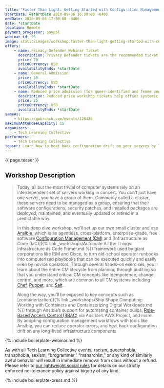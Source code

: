 ```yaml
---
title: "Faster Than Light: Getting Started with Configuration Management"
startDate: &startDate 2020-09-06 16:00:00 -0400
endDate: 2020-09-06 17:30:00 -0400
date: *startDate
location: Remote
payment_processor: paypal
webinar_id: 95
image: static/images/workshop.faster-than-light-getting-started-with-configuration-management.rectangle.jpg
offers:
    - name: Privacy Defender Webinar Ticket
      description: Privacy Defender tickets are the recommended ticket type for those who can afford to help fund the digital security and online privacy advocacy communities with their financial resources, are attending the workshop with the support of their employers or other backers, or have other resources available to them. Purchasing tickets at this level makes it possible for us to offer reduced price tickets to those in need.
      price: 70
      priceCurrency: USD
      availabilityEnds: *startDate
    - name: General Admission
      price: 35
      priceCurrency: USD
      availabilityEnds: *startDate
    - name: Reduced price admission (for queer-identified and femme people)
      description: Reduced price workshop tickets help offset systemic biases prevalent in society and in the technology sector especially.
      price: 25
      priceCurrency: USD
      availabilityEnds: *startDate
sameAs:
    - https://gobrunch.com/events/128420
maximumAttendeeCapacity: 15
organizers:
    - Tech Learning Collective
performers:
    - Tech Learning Collective
teaser: Learn how to beat back configuration drift on your servers by leveraging automation tools like Ansible in this deep dive workshop demonstrating modern DevOps practices for deploying, maintaining, and auditing compute clusters. Whether for a Web application, big data processing, or other project, you need to turn old-school runbooks into computerized playbooks that can execute Standard Operating Procedures quickly and reliably so you can deploy complex systems simply and predictably. Come learn about key concepts like idempotence and change control, and learn how giant corporations implement security principles like RBAC, all using free and open source software.
---
```


{{ page.teaser }}

## Workshop Description

> Today, all but the most trivial of computer systems rely on an interdependent set of servers working in concert. You don&rsquo;t just have one server, you have a group of them. Commonly called a *cluster*, these servers need to be managed as a group, ensuring that their software configurations, security patches, and installed packages are deployed, maintained, and eventually updated or retired in a predictable way.
>
> In this deep dive workshop, we&rsquo;ll set up our own small cluster and use [Ansible](https://ansible.com/), which is an agentless, cross-platform, enterprise-grade, free software [Configuration Management (CM)](https://en.wikipedia.org/wiki/Configuration_management) and [Infrastructure as Code (IaC)]({% link _workshops/Automate All the Things: Infrastructure as Code Primer.md %}) framework used by giant corporations like IBM and Cisco, to turn old-school operator runbooks into computerized playbooks that can be executed quickly and easily even by novice operators. Through several hands-on exercises, you&rsquo;ll learn about the entire CM lifecycle from planning through auditing so that you understand critical CM concepts like idempotence, change control, and more, which are common to all CM systems including [Chef](https://www.chef.io/configuration-management/), [Puppet](https://puppet.com/use-cases/configuration-management/), and [Salt](https://docs.saltstack.com/en/latest/topics/states/).
>
> Along the way, you&rsquo;ll be exposed to key concepts such as [containerization]({% link _workshops/Ship Shape Computing: Working with Containers and Containzerizing Digital Workloads.md %}) through Ansible&rsquo;s support for automating container builds, [Role-Based Access Control (RBAC)](/con) via Ansible&rsquo;s AWX Project, and more. By adopting configuration management workflows with tools like Ansible, you can reduce operator errors, and beat back configuration drift on any long-lived infrastructure components.

{% include boilerplate-webinar.md %}

As with all Tech Learning Collective events, racism, queerphobia, transphobia, sexism, &ldquo;brogrammer,&rdquo; &ldquo;manarchist,&rdquo; or any kind of similarly awful behavior *will* result in immediate removal from class without a refund. Please refer to [our lightweight social rules](https://github.com/AnarchoTechNYC/meta/wiki/Social-rules) for details on our strictly enforced no-tolerance policy against bigotry of any kind.

{% include boilerplate-press.md %}
